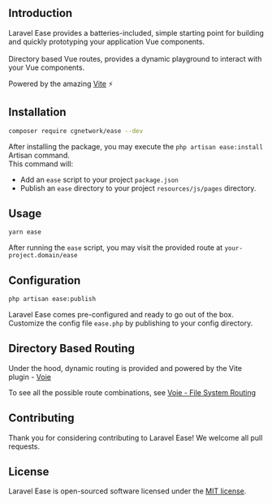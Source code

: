## Introduction

Laravel Ease provides a batteries-included, simple starting point for building and quickly prototyping your application Vue components. 
<br/>
<br/>
Directory based Vue routes, provides a dynamic playground to interact with your Vue components.

Powered by the amazing [Vite](https://vitejs.dev/) ⚡

## Installation

```bash
composer require cgnetwork/ease --dev
```

After installing the package, you may execute the `php artisan ease:install` Artisan command.
<br/>This command will:
* Add an `ease` script to your project `package.json`
* Publish an `ease` directory to your project `resources/js/pages` directory.

## Usage

```bash
yarn ease
```

After running the `ease` script, you may visit the provided route at `your-project.domain/ease`

## Configuration

```bash
php artisan ease:publish
```

Laravel Ease comes pre-configured and ready to go out of the box. Customize the config file `ease.php` by publishing to your config directory.

## Directory Based Routing

Under the hood, dynamic routing is provided and powered by the Vite plugin - [Voie](https://github.com/brattonross/vite-plugin-voie)

To see all the possible route combinations, see [Voie - File System Routing](https://github.com/brattonross/vite-plugin-voie#file-system-routing)

## Contributing

Thank you for considering contributing to Laravel Ease! We welcome all pull requests.

## License

Laravel Ease is open-sourced software licensed under the [MIT license](LICENSE.md).
